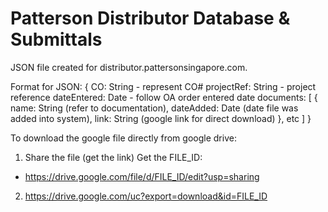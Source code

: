 # Patterson Distributor Database & Submittals

JSON file created for distributor.pattersonsingapore.com.

Format for JSON:
{
	CO: String - represent CO#
	projectRef: String - project reference
	dateEntered: Date - follow OA order entered date
	documents: [
		{
			name: String (refer to documentation),
			dateAdded: Date (date file was added into system),
			link: String (google link for direct download)
		}, etc
	]
}

To download the google file directly from google drive: 
1. Share the file (get the link)
Get the FILE_ID:
- https://drive.google.com/file/d/FILE_ID/edit?usp=sharing
2. https://drive.google.com/uc?export=download&id=FILE_ID
